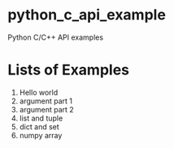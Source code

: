 # python_c_api_example
Python C/C++ API examples


# Lists of Examples
01. Hello world
02. argument part 1
03. argument part 2
04. list and tuple
05. dict and set
06. numpy array
